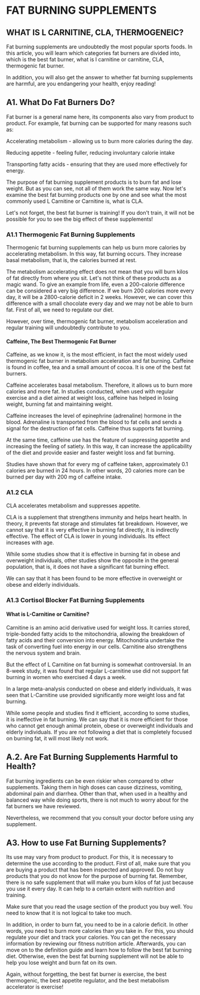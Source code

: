 ﻿
# FAT BURNING SUPPLEMENTS    
        
## WHAT IS L CARNITINE, CLA, THERMOGENEIC?  
             
  Fat burning supplements are undoubtedly the most popular sports foods. In this article, you will learn which categories fat burners are divided into, which is the best fat burner, what is l carnitine or carnitine, CLA, thermogenic fat burner.

In addition, you will also get the answer to whether fat burning supplements are harmful, are you endangering your health, enjoy reading!

## A1. What Do Fat Burners Do?

Fat burner is a general name here, its components also vary from product to product. For example, fat burning can be supported for many reasons such as:

Accelerating metabolism - allowing us to burn more calories during the day.

Reducing appetite - feeling fuller, reducing involuntary calorie intake

Transporting fatty acids - ensuring that they are used more effectively for energy.

The purpose of fat burning supplement products is to burn fat and lose weight. But as you can see, not all of them work the same way. Now let's examine the best fat burning products one by one and see what the most commonly used L Carnitine or Carnitine is, what is CLA.

Let's not forget, the best fat burner is training! If you don't train, it will not be possible for you to see the big effect of these supplements!

### A1.1 Thermogenic Fat Burning Supplements

Thermogenic fat burning supplements can help us burn more calories by accelerating metabolism. In this way, fat burning occurs. They increase basal metabolism, that is, the calories burned at rest.

The metabolism accelerating effect does not mean that you will burn kilos of fat directly from where you sit. Let's not think of these products as a magic wand. To give an example from life, even a 200-calorie difference can be considered a very big difference. If we burn 200 calories more every day, it will be a 2800-calorie deficit in 2 weeks. However, we can cover this difference with a small chocolate every day and we may not be able to burn fat. First of all, we need to regulate our diet.

However, over time, thermogenic fat burner, metabolism acceleration and regular training will undoubtedly contribute to you.

#### Caffeine, The Best Thermogenic Fat Burner

Caffeine, as we know it, is the most efficient, in fact the most widely used thermogenic fat burner in metabolism acceleration and fat burning. Caffeine is found in coffee, tea and a small amount of cocoa. It is one of the best fat burners.

Caffeine accelerates basal metabolism. Therefore, it allows us to burn more calories and more fat. In studies conducted, when used with regular exercise and a diet aimed at weight loss, caffeine has helped in losing weight, burning fat and maintaining weight.

Caffeine increases the level of epinephrine (adrenaline) hormone in the blood. Adrenaline is transported from the blood to fat cells and sends a signal for the destruction of fat cells. Caffeine thus supports fat burning.

At the same time, caffeine use has the feature of suppressing appetite and increasing the feeling of satiety. In this way, it can increase the applicability of the diet and provide easier and faster weight loss and fat burning.

Studies have shown that for every mg of caffeine taken, approximately 0.1 calories are burned in 24 hours. In other words, 20 calories more can be burned per day with 200 mg of caffeine intake.

### A1.2 CLA

CLA accelerates metabolism and suppresses appetite.

CLA is a supplement that strengthens immunity and helps heart health. In theory, it prevents fat storage and stimulates fat breakdown. However, we cannot say that it is very effective in burning fat directly, it is indirectly effective. The effect of CLA is lower in young individuals. Its effect increases with age.

While some studies show that it is effective in burning fat in obese and overweight individuals, other studies show the opposite in the general population, that is, it does not have a significant fat burning effect.

We can say that it has been found to be more effective in overweight or obese and elderly individuals.  
  
### A1.3 Cortisol Blocker Fat Burning Supplements

#### What is L-Carnitine or Carnitine?

Carnitine is an amino acid derivative used for weight loss. It carries stored, triple-bonded fatty acids to the mitochondria, allowing the breakdown of fatty acids and their conversion into energy. Mitochondria undertake the task of converting fuel into energy in our cells. Carnitine also strengthens the nervous system and brain.

But the effect of L Carnitine on fat burning is somewhat controversial. In an 8-week study, it was found that regular L-carnitine use did not support fat burning in women who exercised 4 days a week.

In a large meta-analysis conducted on obese and elderly individuals, it was seen that L-Carnitine use provided significantly more weight loss and fat burning.

While some people and studies find it efficient, according to some studies, it is ineffective in fat burning. We can say that it is more efficient for those who cannot get enough animal protein, obese or overweight individuals and elderly individuals. If you are not following a diet that is completely focused on burning fat, it will most likely not work.

## A.2. Are Fat Burning Supplements Harmful to Health?

Fat burning ingredients can be even riskier when compared to other supplements. Taking them in high doses can cause dizziness, vomiting, abdominal pain and diarrhea. Other than that, when used in a healthy and balanced way while doing sports, there is not much to worry about for the fat burners we have reviewed.

Nevertheless, we recommend that you consult your doctor before using any supplement.

## A3. How to use Fat Burning Supplements?

Its use may vary from product to product. For this, it is necessary to determine the use according to the product. First of all, make sure that you are buying a product that has been inspected and approved. Do not buy products that you do not know for the purpose of burning fat. Remember, there is no safe supplement that will make you burn kilos of fat just because you use it every day. It can help to a certain extent with nutrition and training.

Make sure that you read the usage section of the product you buy well. You need to know that it is not logical to take too much.

In addition, in order to burn fat, you need to be in a calorie deficit. In other words, you need to burn more calories than you take in. For this, you should regulate your diet and track your calories. You can get the necessary information by reviewing our fitness nutrition article. Afterwards, you can move on to the definition guide and learn how to follow the best fat burning diet. Otherwise, even the best fat burning supplement will not be able to help you lose weight and burn fat on its own.

Again, without forgetting, the best fat burner is exercise, the best thermogenic, the best appetite regulator, and the best metabolism accelerator is exercise!  

